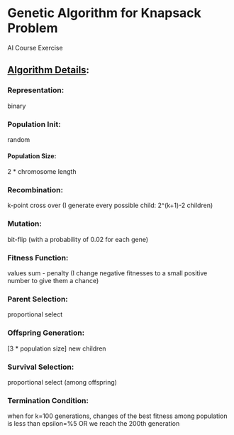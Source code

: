 # Genetic Algorithm for Knapsack Problem
AI Course Exercise

## **<ins>Algorithm Details</ins>**:

### **Representation:** 
binary
### **Population Init:** 
random
#### **Population Size:**
2 * chromosome length
### **Recombination:** 
k-point cross over (I generate every possible child: 2^(k+1)-2 children)
### **Mutation:** 
bit-flip (with a probability of 0.02 for each gene)
### **Fitness Function:**
values sum - penalty
(I change negative fitnesses to a small positive number to give them a chance)
### **Parent Selection:**
proportional select
### **Offspring Generation:**
[3 * population size] new children
### **Survival Selection:**
proportional select (among offspring)
### **Termination Condition:**
when for k=100 generations, changes of the best fitness among population is less than epsilon=%5 OR we reach the 200th generation
